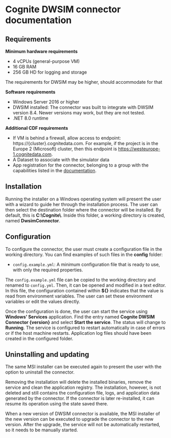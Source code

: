 # Cognite DWSIM connector documentation

## Requirements
**Minimum hardware requirements**

- 4 vCPUs (general-purpose VM)
- 16 GB RAM
- 256 GB HD for logging and storage

The requirements for DWSIM may be higher, should accommodate for that

**Software requirements**

- Windows Server 2016 or higher
- DWSIM installed: The connector was built to integrate with DWSIM version 8.4. Newer versions may work, but they are not tested.
- .NET 8.0 runtime

**Additional CDF requirements**

- If VM is behind a firewall, allow access to endpoint: https://{cluster}.cognitedata.com. For example, if the project is in the Europe 2 (Microsoft) cluster, then this endpoint is https://westeurope-1.cognitedata.com.
- A Dataset to associate with the simulator data
- App registration for the connector, belonging to a group with the capabilities listed in the [documentation](https://docs.cognite.com/cdf/access/guides/capabilities#simulator-connectors).

## Installation
Running the installer on a Windows operating system will present the user with a wizard to guide her through the installation process. The user can then select the destination folder where the connector will be installed. By default, this is **C:\\Cognite\\**. Inside this folder, a working directory is created, named **DwsimConnector**.

## Configuration
To configure the connector, the user must create a configuration file in the working directory. You can find examples of such files in the **config** folder:

  - ``config.example.yml``: A minimum configuration file that is ready to use, with only the required properties.

The ``config.example.yml`` file can be copied to the working directory and renamed to ``config.yml``. Then, it can be opened and modified in a text editor. In this file, the configuration contained within **${}** indicates that the value is read from environment variables. The user can set these environment variables or edit the values directly.

Once the configuration is done, the user can start the service using **Windows’ Services** application. Find the entry named **Cognite DWSIM Connector {version}** and select **Start the service**. The status will change to **Running**. The service is configured to restart automatically in case of errors or if the host machine restarts. Application log files should have been created in the configured folder.

## Uninstalling and updating
The same MSI installer can be executed again to present the user with the option to uninstall the connector.

Removing the installation will delete the installed binaries, remove the service and clean the application registry. The installation, however, is not deleted and still contains the configuration file, logs, and application data generated by the connector. If the connector is later re-installed, it can resume its operation using the state saved there.

When a new version of DWSIM connector is available, the MSI installer of the new version can be executed to upgrade the connector to the new version. After the upgrade, the service will not be automatically restarted, so it needs to be manually started.